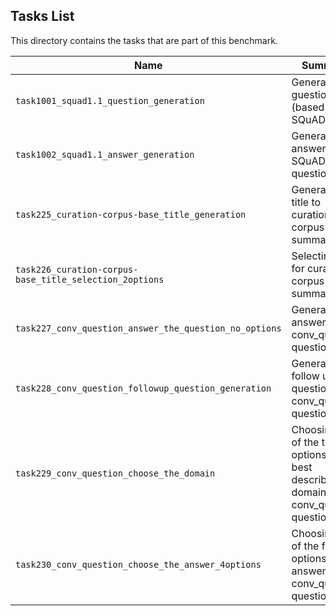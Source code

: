 ## Tasks List 

This directory contains the tasks that are part of this benchmark. 


Name | Summary | Category
---- | ----------- | --------
`task1001_squad1.1_question_generation` | Generating guestions (based on SQuAD 1.1) | Question Generation  
`task1002_squad1.1_answer_generation` | Generating answers to SQuAD 1.1 questions | Answer Generation
`task225_curation-corpus-base_title_generation` | Generating title to curation-corpus-base summary | Title Generation
`task226_curation-corpus-base_title_selection_2options` | Selecting title for curation-corpus-base summary | Title Selection
`task227_conv_question_answer_the_question_no_options` | Generating answers to conv_question questions | Answer Generation
`task228_conv_question_followup_question_generation` | Generating a follow up question to conv_question questions | Question Generation
`task229_conv_question_choose_the_domain` | Choosing one of the two options that best describes the domain of the conv_question questions | Domain Selection
`task230_conv_question_choose_the_answer_4options` | Choosing one of the four options that answers the conv_question questions | Answer Selection
